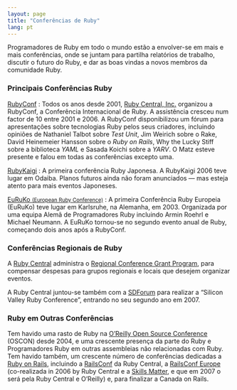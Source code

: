 ```yaml
---
layout: page
title: "Conferências de Ruby"
lang: pt
---
```


Programadores de Ruby em todo o mundo estão a envolver-se em mais e mais
conferências, onde se juntam para partilha relatórios de trabalho,
discutir o futuro do Ruby, e dar as boas vindas a novos membros da
comunidade Ruby.

### Principais Conferências Ruby

[RubyConf][1]
: Todos os anos desde 2001, [Ruby Central, Inc.][2] organizou a
  RubyConf, a Conferência Internacional de Ruby. A assistência cresceu
  num factor de 10 entre 2001 e 2006. A RubyConf disponibilizou um fórum
  para apresentações sobre tecnologias Ruby pelos seus criadores,
  incluindo opiniões de Nathaniel Talbot sobre *Test Unit*, Jim Weirich
  sobre o Rake, David Heinemeier Hansson sobre o *Ruby on Rails*,
  Why the Lucky Stiff sobre a biblioteca *YAML* e Sasada Koichi sobre
  a *YARV*. O Matz esteve presente e falou em todas as conferências
  excepto uma.

[RubyKaigi][3]
: A primeira conferência Ruby Japonesa. A RubyKaigi 2006 teve lugar em
  Odaiba. Planos futuros ainda não foram anunciados — mas esteja atento
  para mais eventos Japoneses.

[EuRuKo <small>(European Ruby Conference)</small>][4]
: A primeira Conferência Ruby Europeia (EuRuKo) teve lugar em Karlsruhe,
  na Alemanha, em 2003. Organizada por uma equipa Alemã de Programadores
  Ruby incluindo Armin Roehrl e Michael Neumann. A EuRuKo tornou-se no
  segundo evento anual de Ruby, começando dois anos após a RubyConf.

### Conferências Regionais de Ruby

A [Ruby Central][2] administra o [Regional Conference Grant Program][5],
para compensar despesas para grupos regionais e locais que desejem
organizar eventos.

A Ruby Central juntou-se também com a [SDForum][6] para realizar a
“Silicon Valley Ruby Conference”, entrando no seu segundo ano em 2007.

### Ruby em Outras Conferências

Tem havido uma rasto de Ruby na [O’Reilly Open Source Conference][7]
(OSCON) desde 2004, e uma crescente presença da parte do Ruby e
Programadores Ruby em outras assembleias não relacionadas com Ruby. Tem
havido também, um crescente número de conferências dedicadas a [Ruby on
Rails][8], incluindo a [RailsConf][9] da Ruby Central, a [RailsConf
Europe][10] (co-realizada in 2006 by Ruby Central e a [Skills
Matter][11], e que em 2007 o será pela Ruby Central e O’Reilly) e, para
finalizar a Canada on Rails.



[1]: http://www.rubyconf.org/ "RubyConf"
[2]: http://www.rubycentral.org "Ruby Central, Inc."
[3]: http://rubykaigi.org/ "RubyKaigi"
[4]: http://euruko.org
[5]: http://www.rubycentral.org/rcg2006.pdf "Programa de Apoio a Conferências Regionais"
[6]: http://www.sdforum.org "SDForum"
[7]: http://conferences.oreillynet.com/os2006/ "O'Reilly Open Source Conference"
[8]: http://www.rubyonrails.org
[9]: http://www.railsconf.org
[10]: http://europe.railsconf.org
[11]: http://www.skillsmatter.com
